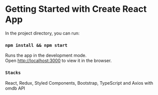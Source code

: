 # Getting Started with Create React App

In the project directory, you can run:

### `npm install && npm start`

Runs the app in the development mode.\
Open [http://localhost:3000](http://localhost:3000) to view it in the browser.

### `Stacks`

React, Redux, Styled Components, Bootstrap, TypeScript and Axios with omdb API
